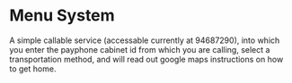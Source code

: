 Menu System
===========

A simple callable service (accessable currently at 94687290), into which you enter the payphone cabinet id from which you are calling, select a transportation method, and will read out google maps instructions on how to get home.
